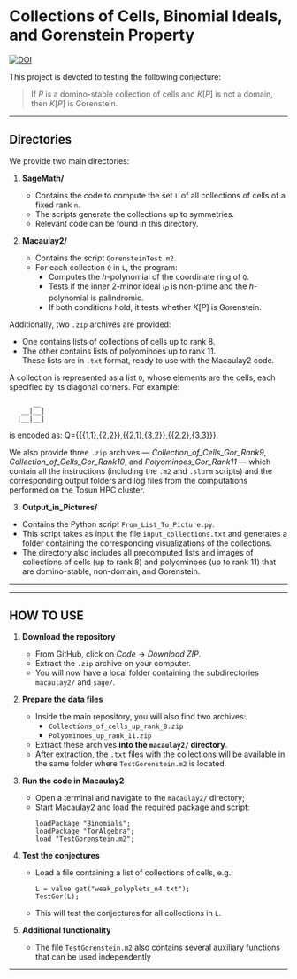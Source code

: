 # Collections of Cells, Binomial Ideals, and Gorenstein Property

[![DOI](https://zenodo.org/badge/1059531508.svg)](https://doi.org/10.5281/zenodo.17155552)


This project is devoted to testing the following conjecture:

> If $P$ is a domino-stable collection of cells and $K[P]$ is not a domain, then $K[P]$ is Gorenstein.

---

## Directories

We provide two main directories:

1. **SageMath/**  
   - Contains the code to compute the set `L` of all collections of cells of a fixed rank `n`.  
   - The scripts generate the collections up to symmetries.  
   - Relevant code can be found in this directory.

2. **Macaulay2/**  
   - Contains the script `GorensteinTest.m2`.  
   - For each collection `Q` in `L`, the program:  
     * Computes the $h$-polynomial of the coordinate ring of `Q`.  
     * Tests if the inner 2-minor ideal $I_P$ is non-prime and the $h$-polynomial is palindromic.  
     * If both conditions hold, it tests whether $K[P]$ is Gorenstein.

Additionally, two `.zip` archives are provided:  
- One contains lists of collections of cells up to rank 8.  
- The other contains lists of polyominoes up to rank 11.  
These lists are in `.txt` format, ready to use with the Macaulay2 code.  

A collection is represented as a list `Q`, whose elements are the cells, each specified by its diagonal corners. For example:

```
      __
   __|__|
  |__|__|

 ``` 
is encoded as:  Q={{{1,1},{2,2}},{{2,1},{3,2}},{{2,2},{3,3}}}

We also provide three `.zip` archives — *Collection_of_Cells_Gor_Rank9*, *Collection_of_Cells_Gor_Rank10*, and *Polyominoes_Gor_Rank11* — which contain all the instructions (including the `.m2` and `.slurm` scripts) and the corresponding output folders and log files from the computations performed on the Tosun HPC cluster.

3. **Output_in_Pictures/**  
- Contains the Python script `From_List_To_Picture.py`.  
- This script takes as input the file `input_collections.txt` and generates a folder containing the corresponding visualizations of the collections.  
- The directory also includes all precomputed lists and images of collections of cells (up to rank 8) and polyominoes (up to rank 11) that are domino-stable, non-domain, and Gorenstein.


---------------------------------------------------------------------------------------------------

---------------------------------------------------------------------------------------------------
 HOW TO USE
---------------------------------------------------------------------------------------------------

1. **Download the repository**  
   - From GitHub, click on *Code* → *Download ZIP*.  
   - Extract the `.zip` archive on your computer.  
   - You will now have a local folder containing the subdirectories `macaulay2/` and `sage/`.

2. **Prepare the data files**  
   - Inside the main repository, you will also find two archives:  
       * `Collections_of_cells_up_rank_8.zip`  
       * `Polyominoes_up_rank_11.zip`  
   - Extract these archives **into the `macaulay2/` directory**.  
   - After extraction, the `.txt` files with the collections will be available in the same folder where `TestGorenstein.m2` is located.

3. **Run the code in Macaulay2**  
   - Open a terminal and navigate to the `macaulay2/` directory;
   - Start Macaulay2 and load the required package and script:  
     ```
     loadPackage "Binomials";
     loadPackage "TorAlgebra";
     load "TestGorenstein.m2";
     ```

4. **Test the conjectures**  
   - Load a file containing a list of collections of cells, e.g.:
     ```
     L = value get("weak_polyplets_n4.txt");
     TestGor(L);
     ```
   - This will test the conjectures for all collections in `L`.

5. **Additional functionality**  
   - The file `TestGorenstein.m2` also contains several auxiliary functions that can be used independently

---

